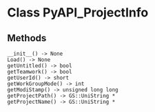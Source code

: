 # Class PyAPI_ProjectInfo

## Methods

```
__init__() -> None
Load() -> None
getUntitled() -> bool
getTeamwork() -> bool
getUserId() -> short
getWorkGroupMode() -> int
getModiStamp() -> unsigned long long
getProjectPath() -> GS::UniString *
getProjectName() -> GS::UniString *
```